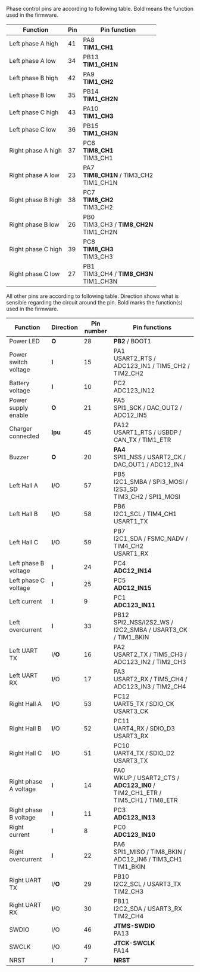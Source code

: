 Phase control pins are according to following table. Bold 
means the function used in the firmware.

| Function           | Pin | Pin function                                   |
|--------------------|-----|------------------------------------------------|
| Left phase A high  | 41  | PA8<br/>**TIM1_CH1**                           |
| Left phase A low   | 34  | PB13<br/>**TIM1_CH1N**                         |
| Left phase B high  | 42  | PA9<br/>**TIM1_CH2**                           |
| Left phase B low   | 35  | PB14<br/>**TIM1_CH2N**                         |
| Left phase C high  | 43  | PA10<br/>**TIM1_CH3**                          |
| Left phase C low   | 36  | PB15<br/>**TIM1_CH3N**                         |
| Right phase A high | 37  | PC6<br/>**TIM8_CH1**<br/>TIM3_CH1              |
| Right phase A low  | 23  | PA7<br/>**TIM8_CH1N** / TIM3_CH2<br/>TIM1_CH1N |
| Right phase B high | 38  | PC7<br/>**TIM8_CH2**<br/>TIM3_CH2              |
| Right phase B low  | 26  | PB0<br/>TIM3_CH3 / **TIM8_CH2N**<br/>TIM1_CH2N |
| Right phase C high | 39  | PC8<br/>**TIM8_CH3**<br/>TIM3_CH3              |
| Right phase C low  | 27  | PB1<br/>TIM3_CH4 / **TIM8_CH3N**<br/>TIM1_CH3N |


All other pins are according to following table. Direction shows what is sensible regarding the circuit around the pin. Bold marks the 
function(s) used in the firmware.

| Function                    | Direction | Pin number | Pin functions                                                               |
|-----------------------------|-----------|------------|-----------------------------------------------------------------------------|
| Power LED                   | **O**     | 28         | **PB2** / BOOT1                                                             |
| Power switch voltage        | **I**     | 15         | PA1<br/>USART2_RTS / ADC123_IN1 / TIM5_CH2 / TIM2_CH2                       |
| Battery voltage             | **I**     | 10         | PC2<br/>ADC123_IN12                                                         |
| Power supply enable         | **O**     | 21         | PA5<br/>SPI1_SCK / DAC_OUT2 / ADC12_IN5                                     |
| Charger connected           | **Ipu**   | 45         | PA12<br/>USART1_RTS / USBDP / CAN_TX / TIM1_ETR                             |
| Buzzer                      | **O**     | 20         | **PA4**<br/>SPI1_NSS / USART2_CK / DAC_OUT1 / ADC12_IN4                     |
| Left Hall A                 | **I**/O   | 57         | PB5<br/>I2C1_SMBA / SPI3_MOSI / I2S3_SD<br/>TIM3_CH2 / SPI1_MOSI            |
| Left Hall B                 | **I**/O   | 58         | PB6<br/>I2C1_SCL / TIM4_CH1<br/>USART1_TX                                   |
| Left Hall C                 | **I**/O   | 59         | PB7<br/>I2C1_SDA / FSMC_NADV / TIM4_CH2<br/>USART1_RX                       |
| Left phase B voltage        | **I**     | 24         | PC4<br/>**ADC12_IN14**                                                      |
| Left phase C voltage        | **I**     | 25         | PC5<br/>**ADC12_IN15**                                                      |
| Left current                | **I**     | 9          | PC1<br/>**ADC123_IN11**                                                     |
| Left overcurrent            | **I**     | 33         | PB12<br/>SPI2_NSS/I2S2_WS / I2C2_SMBA / USART3_CK / TIM1_BKIN               |
| Left UART TX                | I/**O**   | 16         | PA2<br/>USART2_TX / TIM5_CH3 / ADC123_IN2 / TIM2_CH3                        |
| Left UART RX                | **I**/O   | 17         | PA3<br/>USART2_RX / TIM5_CH4 / ADC123_IN3 / TIM2_CH4                        |
| Right Hall A                | **I**/O   | 53         | PC12<br/>UART5_TX / SDIO_CK<br/>USART3_CK                                   |
| Right Hall B                | **I**/O   | 52         | PC11<br/>UART4_RX / SDIO_D3<br/>USART3_RX                                   |
| Right Hall C                | **I**/O   | 51         | PC10<br/>UART4_TX / SDIO_D2<br/>USART3_TX                                   |
| Right phase A voltage       | **I**     | 14         | PA0<br/>WKUP / USART2_CTS / **ADC123_IN0** / TIM2_CH1_ETR / TIM5_CH1 / TIM8_ETR |
| Right phase B voltage       | **I**     | 11         | PC3<br/>**ADC123_IN13**                                                     |
| Right current               | **I**     | 8          | PC0<br/>**ADC123_IN10**                                                     |
| Right overcurrent           | **I**     | 22         | PA6<br/>SPI1_MISO / TIM8_BKIN / ADC12_IN6 / TIM3_CH1<br/>TIM1_BKIN          |
| Right UART TX               | I/**O**   | 29         | PB10<br/>I2C2_SCL / USART3_TX<br/>TIM2_CH3                                  |
| Right UART RX               | **I**/O   | 30         | PB11<br/>I2C2_SDA / USART3_RX<br/>TIM2_CH4                                  |
| SWDIO                       | I/O       | 46         | **JTMS-SWDIO**<br/>PA13                                                     |
| SWCLK                       | I/O       | 49         | **JTCK-SWCLK**<br/>PA14                                                     |
| NRST                        | **I**     | 7          | **NRST**                                                                    |
